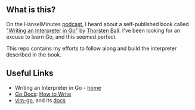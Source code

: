 ## What is this?

On the HanselMinutes [podcast](https://hanselminutes.com/586/you-should-write-an-interpreter-with-thorsten-ball),
I heard about a self-published book called
["Writing an Interpreter in Go"](https://smile.amazon.com/Writing-Interpreter-Go-Thorsten-Ball-ebook/dp/B01N2T1VD2)
by [Thorsten Ball](https://thorstenball.com/). I've been looking for an excuse to learn Go, and this seemed perfect.

This repo contains my efforts to follow along and build the interpreter
described in the book.

## Useful Links

* Writing an Interpreter in Go - [home](https://interpreterbook.com/)
* [Go Docs](https://golang.org/doc/): [How to Write](https://golang.org/doc/code.html)
* [vim-go](https://github.com/fatih/vim-go/), and its [docs](https://github.com/fatih/vim-go/blob/master/doc/vim-go.txt)
